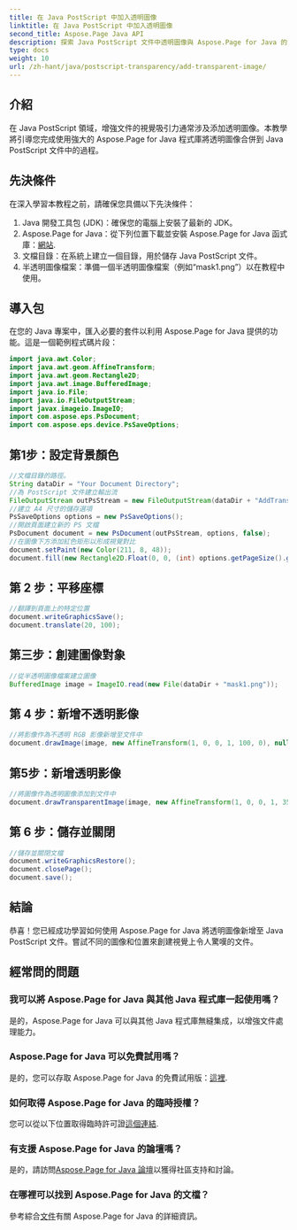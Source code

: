```yaml
---
title: 在 Java PostScript 中加入透明圖像
linktitle: 在 Java PostScript 中加入透明圖像
second_title: Aspose.Page Java API
description: 探索 Java PostScript 文件中透明圖像與 Aspose.Page for Java 的無縫整合。輕鬆提昇文件視覺化效果。
type: docs
weight: 10
url: /zh-hant/java/postscript-transparency/add-transparent-image/
---
```

## 介紹
在 Java PostScript 領域，增強文件的視覺吸引力通常涉及添加透明圖像。本教學將引導您完成使用強大的 Aspose.Page for Java 程式庫將透明圖像合併到 Java PostScript 文件中的過程。
## 先決條件
在深入學習本教程之前，請確保您具備以下先決條件：
1. Java 開發工具包 (JDK)：確保您的電腦上安裝了最新的 JDK。
2.  Aspose.Page for Java：從下列位置下載並安裝 Aspose.Page for Java 函式庫：[網站](https://releases.aspose.com/page/java/).
3. 文檔目錄：在系統上建立一個目錄，用於儲存 Java PostScript 文件。
4. 半透明圖像檔案：準備一個半透明圖像檔案（例如“mask1.png”）以在教程中使用。
## 導入包
在您的 Java 專案中，匯入必要的套件以利用 Aspose.Page for Java 提供的功能。這是一個範例程式碼片段：
```java
import java.awt.Color;
import java.awt.geom.AffineTransform;
import java.awt.geom.Rectangle2D;
import java.awt.image.BufferedImage;
import java.io.File;
import java.io.FileOutputStream;
import javax.imageio.ImageIO;
import com.aspose.eps.PsDocument;
import com.aspose.eps.device.PsSaveOptions;
```
## 第1步：設定背景顏色
```java
//文檔目錄的路徑。
String dataDir = "Your Document Directory";
//為 PostScript 文件建立輸出流
FileOutputStream outPsStream = new FileOutputStream(dataDir + "AddTransparentImage_outPS.ps");
//建立 A4 尺寸的儲存選項
PsSaveOptions options = new PsSaveOptions();
//開啟頁面建立新的 PS 文檔
PsDocument document = new PsDocument(outPsStream, options, false);
//在圖像下方添加紅色矩形以形成視覺對比
document.setPaint(new Color(211, 8, 48));
document.fill(new Rectangle2D.Float(0, 0, (int) options.getPageSize().getWidth(), 300));
```
## 第 2 步：平移座標
```java
//翻譯到頁面上的特定位置
document.writeGraphicsSave();
document.translate(20, 100);
```
## 第三步：創建圖像對象
```java
//從半透明圖像檔案建立圖像
BufferedImage image = ImageIO.read(new File(dataDir + "mask1.png"));
```
## 第 4 步：新增不透明影像
```java
//將影像作為不透明 RGB 影像新增至文件中
document.drawImage(image, new AffineTransform(1, 0, 0, 1, 100, 0), null);
```
## 第5步：新增透明影像
```java
//將圖像作為透明圖像添加到文件中
document.drawTransparentImage(image, new AffineTransform(1, 0, 0, 1, 350, 0), 255);
```
## 第 6 步：儲存並關閉
```java
//儲存並關閉文檔
document.writeGraphicsRestore();
document.closePage();
document.save();
```
## 結論
恭喜！您已經成功學習如何使用 Aspose.Page for Java 將透明圖像新增至 Java PostScript 文件。嘗試不同的圖像和位置來創建視覺上令人驚嘆的文件。
## 經常問的問題
### 我可以將 Aspose.Page for Java 與其他 Java 程式庫一起使用嗎？
是的，Aspose.Page for Java 可以與其他 Java 程式庫無縫集成，以增強文件處理能力。
### Aspose.Page for Java 可以免費試用嗎？
是的，您可以存取 Aspose.Page for Java 的免費試用版：[這裡](https://releases.aspose.com/).
### 如何取得 Aspose.Page for Java 的臨時授權？
您可以從以下位置取得臨時許可證[這個連結](https://purchase.aspose.com/temporary-license/).
### 有支援 Aspose.Page for Java 的論壇嗎？
是的，請訪問[Aspose.Page for Java 論壇](https://forum.aspose.com/c/page/39)以獲得社區支持和討論。
### 在哪裡可以找到 Aspose.Page for Java 的文檔？
參考綜合[文件](https://reference.aspose.com/page/java/)有關 Aspose.Page for Java 的詳細資訊。